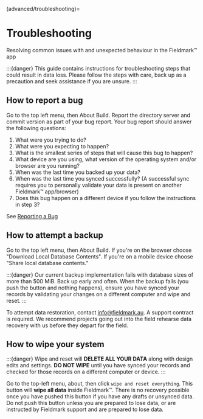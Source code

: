 (advanced/troubleshooting)=
# Troubleshooting

Resolving common issues with and unexpected behaviour in the Fieldmark™ app

:::{danger}
This guide contains instructions for troubleshooting steps that could result in data loss. Please follow the steps with care, back up as a precaution and seek  assistance if you are unsure.
:::

## How to report a bug

Go to the top left menu, then About Build. Report the directory server and commit version as part of your bug report. Your bug report should answer the following questions:

1. What were you trying to do?
2. What were you expecting to happen?
3. What is the smallest series of steps that will cause this bug to happen?
4. What device are you using, what version of the operating system and/or browser are you running?
5. When was the last time you backed up your data?
6. When was the last time you synced successfully? (A successful sync requires you to personally validate your data is present on another Fieldmark™ app/browser)
7. Does this bug happen on a different device if you follow the instructions in step 3?

See [Reporting a Bug](advanced/bug-report)

## How to attempt a backup

Go to the top left menu, then About Build. If you're on the browser choose "Download Local Database Contents". If you're on a mobile device choose "Share local database contents."

:::{danger}
Our current backup implementation fails with database sizes of more than 500 MiB. Back up early and often. When the backup fails (you push the button and nothing happens), ensure you have synced your records by validating your changes on a different computer and wipe and reset.
:::

To attempt data restoration, contact info@fieldmark.au. A support contract is required. We recommend projects going out into the field rehearse data recovery with us before they depart for the field.

## How to wipe your system

:::{danger}
Wipe and reset will **DELETE ALL YOUR DATA** along with design edits and settings.  **DO NOT WIPE** until you have synced your records and checked for those records on a different computer or device.
:::

Go to the top-left menu, about, then click `wipe and reset everything`. This button will **wipe all data** inside Fieldmark™. There is no recovery possible once you have pushed this button if you have any drafts or unsynced data. Do not push this button unless you are prepared to lose data, or are instructed by Fieldmark support and are prepared to lose data.
